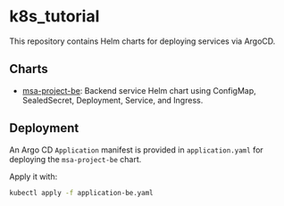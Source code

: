 # k8s_tutorial

This repository contains Helm charts for deploying services via ArgoCD.

## Charts

- [msa-project-be](msa-project-be): Backend service Helm chart using ConfigMap, SealedSecret, Deployment, Service, and Ingress.

## Deployment

An Argo CD `Application` manifest is provided in `application.yaml` for deploying the `msa-project-be` chart.

Apply it with:

```bash
kubectl apply -f application-be.yaml
```